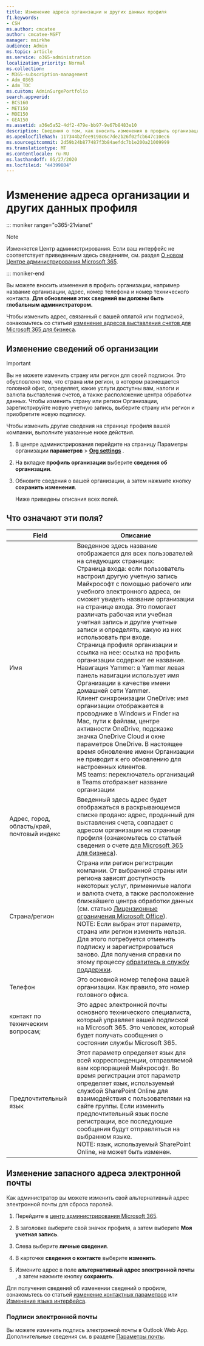 ```yaml
---
title: Изменение адреса организации и других данных профиля
f1.keywords:
- CSH
ms.author: cmcatee
author: cmcatee-MSFT
manager: mnirkhe
audience: Admin
ms.topic: article
ms.service: o365-administration
localization_priority: Normal
ms.collection:
- M365-subscription-management
- Adm_O365
- Adm_TOC
ms.custom: AdminSurgePortfolio
search.appverid:
- BCS160
- MET150
- MOE150
- GEA150
ms.assetid: a36e5a52-4df2-479e-bb97-9e67b8483e10
description: Сведения о том, как вносить изменения в профиль организации, такие как название организации, адрес, номер телефона, технический контакт и электронная почта.
ms.openlocfilehash: 117344b2fee9198c6c7de2b26f02fcb647c10ec6
ms.sourcegitcommit: 2d59b24b877487f3b84aefdc7b1e200a21009999
ms.translationtype: MT
ms.contentlocale: ru-RU
ms.lasthandoff: 05/27/2020
ms.locfileid: "44399804"
---
```

# <a name="change-your-organizations-address-technical-contact-and-more"></a>Изменение адреса организации и других данных профиля

::: moniker range="o365-21vianet"

> [!NOTE]
> Изменяется Центр администрирования. Если ваш интерфейс не соответствует приведенным здесь сведениям, см. раздел [О новом Центре администрирования Microsoft 365](https://docs.microsoft.com/microsoft-365/admin/microsoft-365-admin-center-preview?view=o365-21vianet).

::: moniker-end
  
Вы можете вносить изменения в профиль организации, например название организации, адрес, номер телефона и номер технического контакта. **Для обновления этих сведений вы должны быть глобальным администратором.**
  
Чтобы изменить адрес, связанный с вашей оплатой или подпиской, ознакомьтесь со статьей [изменение адресов выставления счетов для Microsoft 365 для бизнеса](../../commerce/billing-and-payments/change-your-billing-addresses.md).

## <a name="edit-organization-information"></a>Изменение сведений об организации

> [!IMPORTANT]
> Вы не можете изменить страну или регион для своей подписки. Это обусловлено тем, что страна или регион, в котором размещается головной офис, определяет, какие услуги доступны вам, налоги и валюта выставления счетов, а также расположение центра обработки данных. Чтобы изменить страну или регион Организации, зарегистрируйте новую учетную запись, выберите страну или регион и приобретите новую подписку.

Чтобы изменить другие сведения на странице профиля вашей компании, выполните указанные ниже действия.
  
1. В центре администрирования перейдите на страницу Параметры организации **параметров** \> <a href="https://go.microsoft.com/fwlink/p/?linkid=2118715" target="_blank">**Org settings**</a> .

2. На вкладке **профиль организации** выберите **сведения об организации**.

3. Обновите сведения о вашей организации, а затем нажмите кнопку **сохранить изменения**.

    Ниже приведены описания всех полей.

## <a name="what-do-these-fields-mean"></a>Что означают эти поля?

|**Field**  |**Описание**  |
|---------|---------|
|Имя  <br/>   | Введенное здесь название отображается для всех пользователей на следующих страницах:  <br/>  Страница входа: если пользователь настроил другую учетную запись Майкрософт с помощью рабочего или учебного электронного адреса, он сможет увидеть название организации на странице входа. Это помогает различать рабочая или учебная учетная запись и другие учетные записи и определять, какую из них использовать при входе.  <br/>  Страница профиля организации и ссылка на нее: ссылка на профиль организации содержит ее название.  <br/>  Навигация Yammer: в Yammer левая панель навигации использует имя Организации в качестве имени домашней сети Yammer.  <br/> Клиент синхронизации OneDrive: имя организации отображается в проводнике в Windows и Finder на Mac, пути к файлам, центре активности OneDrive, подсказке значка OneDrive Cloud и окне параметров OneDrive. В настоящее время обновление имени Организации не приводит к его обновлению для настроенных клиентов. <br/> MS teams: переключатель организаций в Teams отображает название организации <br/>  |
|Адрес, город, область/край, почтовый индекс  <br/>     | Введенный здесь адрес будет отображаться в раскрывающемся списке продано: адрес, проданный для выставления счета, совпадает с адресом организации на странице профиля (ознакомьтесь со статьей сведения о счете [для Microsoft 365 для бизнеса](../../commerce/billing-and-payments/understand-your-invoice2.md)).  <br/>        |
|Страна/регион  <br/>    | Страна или регион регистрации компании. От выбранной страны или региона зависят доступность некоторых услуг, применимые налоги и валюта счета, а также расположение ближайшего центра обработки данных (см. статью [Лицензионные ограничения Microsoft Office](https://office.microsoft.com/redir/FX103037529)).  <br/>NOTE: Если выбран этот параметр, страна или регион изменить нельзя. Для этого потребуется отменить подписку и зарегистрироваться заново. Для получения справки по этому процессу [обратитесь в службу поддержки](../contact-support-for-business-products.md).        |
|Телефон  <br/>     | Это основной номер телефона вашей организации. Как правило, это номер головного офиса.  <br/>        |
|контакт по техническим вопросам;  <br/> |Это адрес электронной почты основного технического специалиста, который управляет вашей подпиской на Microsoft 365. Это человек, который будет получать сообщения о состоянии службы Microsoft 365.  <br/> |
|Предпочтительный язык  <br/> |Этот параметр определяет язык для всей корреспонденции, отправляемой вам корпорацией Майкрософт. Во время регистрации этот параметр определяет язык, используемый службой SharePoint Online для взаимодействия с пользователями на сайте группы. Если изменить предпочтительный язык после регистрации, все последующие сообщения будут отправляться на выбранном языке.    <br/> NOTE: язык, используемый SharePoint Online, не может быть изменен.           |

## <a name="change-your-alternate-email-address"></a>Изменение запасного адреса электронной почты

Как администратор вы можете изменить свой альтернативный адрес электронной почты для сброса паролей.

1. Перейдите в <a href="https://go.microsoft.com/fwlink/p/?linkid=2024339" target="_blank">центр администрирования Microsoft 365</a>.

2. В заголовке выберите свой значок профиля, а затем выберите **Моя учетная запись**.

3. Слева выберите **личные сведения**.

4. В карточке **сведения о контакте** выберите **изменить**.

5. Измените адрес в поле **альтернативный адрес электронной почты** , а затем нажмите кнопку **сохранить**.

Для получения сведений об изменении сведений о профиле, ознакомьтесь со статьей [изменение контактных параметров](change-contact-preferences.md) или [Изменение языка интерфейса](https://support.office.com/article/6f238bff-5252-441e-b32b-655d5d85d15b.aspx).
  
### <a name="email-signatures"></a>Подписи электронной почты
  
Вы можете изменить подпись электронной почты в Outlook Web App. Дополнительные сведения см. в разделе [Параметры почты](https://support.office.com/article/30c69a79-efc6-42d2-b740-4bf1c1f8a01c.aspx).

